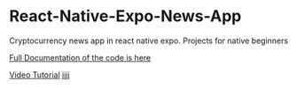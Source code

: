 # React-Native-Expo-News-App
Cryptocurrency news app in react native expo. Projects for native beginners

[Full Documentation of the code is here](https://ninza7.medium.com/cryptocurrency-news-app-using-react-native-expo-and-newsapi-c3f96ca3be20)

[Video Tutorial](https://youtu.be/yUEXP2ED2zg)
jjjj